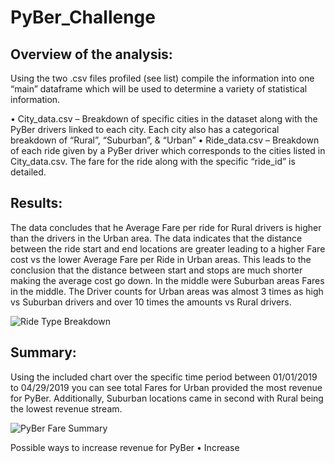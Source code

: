 # PyBer_Challenge

## Overview of the analysis: 
Using the two .csv files profiled (see list) compile the information into one “main” dataframe which will be used to determine a variety of statistical information. 

•	City_data.csv – Breakdown of specific cities in the dataset along with the PyBer drivers linked to each city. Each city also has a categorical breakdown of “Rural”, “Suburban”, & “Urban”
•	Ride_data.csv – Breakdown of each ride given by a PyBer driver which corresponds to the cities listed in City_data.csv. The fare for the ride along with the specific “ride_id” is detailed. 

## Results: 
The data concludes that he Average Fare per ride for Rural drivers is higher than the drivers in the Urban area. The data indicates that the distance between the ride start and end locations are greater leading to a higher Fare cost vs the lower Average Fare per Ride in Urban areas. This leads to the conclusion that the distance between start and stops are much shorter making the average cost go down. In the middle were Suburban areas Fares in the middle. 
The Driver counts for Urban areas was almost 3 times as high vs Suburban drivers and over 10 times the amounts vs Rural drivers. 

![Ride Type Breakdown](Resources/Ride_Type_Breakdown.jpg)


## Summary: 
Using the included chart over the specific time period between 01/01/2019 to 04/29/2019 you can see total Fares for Urban provided the most revenue for PyBer. Additionally, Suburban locations came in second with Rural being the lowest revenue stream. 

![PyBer Fare Summary](Resources/PyBer_fare_summary.png)

Possible ways to increase revenue for PyBer
•	Increase 

